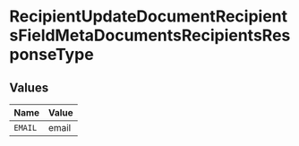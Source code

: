 # RecipientUpdateDocumentRecipientsFieldMetaDocumentsRecipientsResponseType


## Values

| Name    | Value   |
| ------- | ------- |
| `EMAIL` | email   |